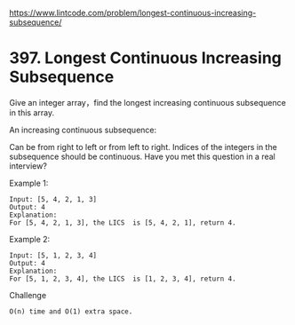 https://www.lintcode.com/problem/longest-continuous-increasing-subsequence/

# 397. Longest Continuous Increasing Subsequence

Give an integer array，find the longest increasing continuous subsequence in this array.

An increasing continuous subsequence:

Can be from right to left or from left to right.
Indices of the integers in the subsequence should be continuous.
Have you met this question in a real interview?  



Example 1:

```
Input: [5, 4, 2, 1, 3]
Output: 4
Explanation:
For [5, 4, 2, 1, 3], the LICS  is [5, 4, 2, 1], return 4.
```

Example 2:

```
Input: [5, 1, 2, 3, 4]
Output: 4
Explanation:
For [5, 1, 2, 3, 4], the LICS  is [1, 2, 3, 4], return 4.
```


Challenge
```
O(n) time and O(1) extra space.
```
